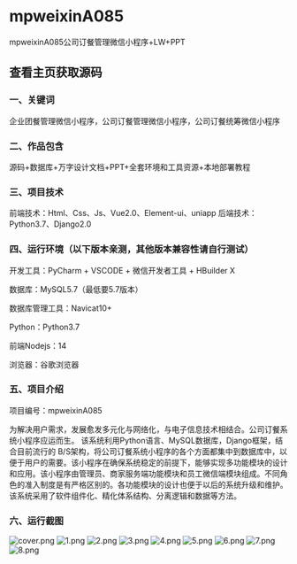 # mpweixinA085
mpweixinA085公司订餐管理微信小程序+LW+PPT
 
## 查看主页获取源码

### 一、关键词
企业团餐管理微信小程序，公司订餐管理微信小程序，公司订餐统筹微信小程序

### 二、作品包含
源码+数据库+万字设计文档+PPT+全套环境和工具资源+本地部署教程

### 三、项目技术
前端技术：Html、Css、Js、Vue2.0、Element-ui、uniapp
后端技术：Python3.7、Django2.0

### 四、运行环境（以下版本亲测，其他版本兼容性请自行测试）
开发工具：PyCharm + VSCODE + 微信开发者工具 + HBuilder X

数据库：MySQL5.7（最低要5.7版本）

数据库管理工具：Navicat10+

Python：Python3.7

前端Nodejs：14

浏览器：谷歌浏览器

### 五、项目介绍
项目编号：mpweixinA085

为解决用户需求，发展愈发多元化与网络化，与电子信息技术相结合。公司订餐系统小程序应运而生。
该系统利用Python语言、MySQL数据库，Django框架，结合目前流行的 B/S架构，将公司订餐系统小程序的各个方面都集中到数据库中，以便于用户的需要。该小程序在确保系统稳定的前提下，能够实现多功能模块的设计和应用。该小程序由管理员、商家服务端功能模块和员工微信端模块组成。不同角色的准入制度是有严格区别的。各功能模块的设计也便于以后的系统升级和维护。该系统采用了软件组件化、精化体系结构、分离逻辑和数据等方法。

### 六、运行截图

![cover.png](./cover.png)
![1.png](./1.png)
![2.png](./2.png)
![3.png](./3.png)
![4.png](./4.png)
![5.png](./5.png)
![6.png](./6.png)
![7.png](./7.png)
![8.png](./8.png)
